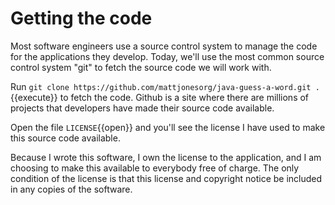 # Getting the code

Most software engineers use a source control system to manage the code for the applications they develop.  Today, we'll use the most common source control system "git" to fetch the source code we will work with.

Run `git clone https://github.com/mattjonesorg/java-guess-a-word.git .`{{execute}} to fetch the code.  Github is a site where there are millions of projects that developers have made their source code available.

Open the file `LICENSE`{{open}} and you'll see the license I have used to make this source code available.  

Because I wrote this software, I own the license to the application, and I am choosing to make this available to everybody free of charge.  The only condition of the license is that this license and copyright notice be included in any copies of the software.
